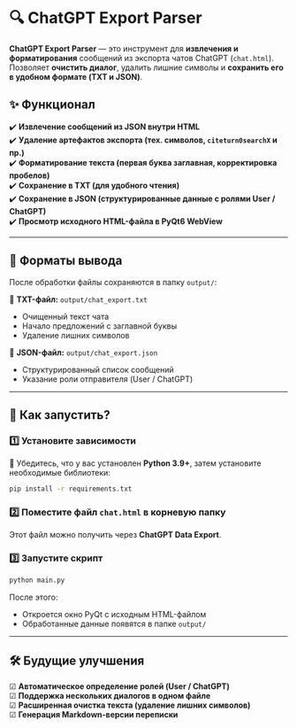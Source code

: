 # 🔍 ChatGPT Export Parser  

**ChatGPT Export Parser** — это инструмент для **извлечения и форматирования** сообщений из экспорта чатов ChatGPT (`chat.html`).  
Позволяет **очистить диалог**, удалить лишние символы и **сохранить его в удобном формате (TXT и JSON)**.  

## ✨ **Функционал**  

✔️ **Извлечение сообщений из JSON внутри HTML**  
✔️ **Удаление артефактов экспорта (тех. символов, `citeturn0searchX` и пр.)**  
✔️ **Форматирование текста (первая буква заглавная, корректировка пробелов)**  
✔️ **Сохранение в TXT (для удобного чтения)**  
✔️ **Сохранение в JSON (структурированные данные с ролями User / ChatGPT)**  
✔️ **Просмотр исходного HTML-файла в PyQt6 WebView**  

---

## 📂 **Форматы вывода**  

После обработки файлы сохраняются в папку `output/`:  

📜 **TXT-файл:** `output/chat_export.txt`  
- Очищенный текст чата  
- Начало предложений с заглавной буквы  
- Удаление лишних символов  

📜 **JSON-файл:** `output/chat_export.json`  
- Структурированный список сообщений  
- Указание роли отправителя (User / ChatGPT)  

---

## 🚀 **Как запустить?**  

### 1️⃣ **Установите зависимости**  
📌 Убедитесь, что у вас установлен **Python 3.9+**, затем установите необходимые библиотеки:  

```bash
pip install -r requirements.txt
```

### 2️⃣ **Поместите файл `chat.html` в корневую папку**  
Этот файл можно получить через **ChatGPT Data Export**.

### 3️⃣ **Запустите скрипт**  
```bash
python main.py
```

После этого:  
- Откроется окно PyQt с исходным HTML-файлом  
- Обработанные данные появятся в папке `output/`  

---

## 🛠 **Будущие улучшения**  

☑ **Автоматическое определение ролей (User / ChatGPT)**  
☑ **Поддержка нескольких диалогов в одном файле**  
☑ **Расширенная очистка текста (удаление лишних символов)**  
☑ **Генерация Markdown-версии переписки**  
